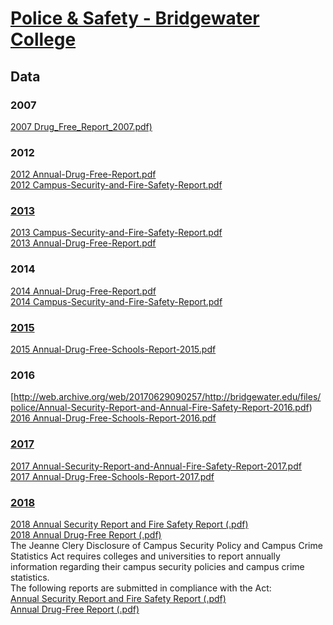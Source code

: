 # [Police & Safety - Bridgewater College](https://www.bridgewater.edu/life-at-bridgewater/services-for-students/police-safety/)  

## Data 

### 2007  
[2007 Drug_Free_Report_2007.pdf)  ](http://web.archive.org/web/20081120100503/http://www.bridgewater.edu/files/police/Drug_Free_Report_2007.pdf)  

### 2012  
[2012 Annual-Drug-Free-Report.pdf](http://web.archive.org/web/20130329065446/http://www.bridgewater.edu/files/police/Annual-Drug-Free-Report.pdf)  
[2012 Campus-Security-and-Fire-Safety-Report.pdf](http://web.archive.org/web/20130329065412/http://www.bridgewater.edu/files/police/Campus-Security-and-Fire-Safety-Report.pdf)  

### [2013](http://web.archive.org/web/20141011093718/https://www.bridgewater.edu/life-at-bridgewater/services-for-students/police-safety/)  
[2013 Campus-Security-and-Fire-Safety-Report.pdf](http://web.archive.org/web/20140808142331/http://www.bridgewater.edu/files/police/Campus-Security-and-Fire-Safety-Report.pdf)  
[2013 Annual-Drug-Free-Report.pdf](http://web.archive.org/web/20140808075349/http://www.bridgewater.edu/files/police/Annual-Drug-Free-Report.pdf)  

### 2014  
[2014 Annual-Drug-Free-Report.pdf](http://web.archive.org/web/20150906190514/http://www.bridgewater.edu/files/police/Annual-Drug-Free-Report.pdf)  
[2014 Campus-Security-and-Fire-Safety-Report.pdf](http://web.archive.org/web/20150908194406/http://www.bridgewater.edu/files/police/Campus-Security-and-Fire-Safety-Report.pdf)  

### [2015](http://web.archive.org/web/20160321142342/https://www.bridgewater.edu/life-at-bridgewater/services-for-students/police-safety)  
[2015 Annual-Drug-Free-Schools-Report-2015.pdf](http://web.archive.org/web/20160621110322/http://www.bridgewater.edu/files/police/Annual-Drug-Free-Schools-Report-2015.pdf)  

### 2016  
[http://web.archive.org/web/20170629090257/http://bridgewater.edu/files/police/Annual-Security-Report-and-Annual-Fire-Safety-Report-2016.pdf)  
[2016 Annual-Drug-Free-Schools-Report-2016.pdf](http://web.archive.org/web/20170626145501/http://bridgewater.edu/files/police/Annual-Drug-Free-Schools-Report-2016.pdf)  

### [2017](http://web.archive.org/web/20180502100927/http://www.bridgewater.edu/life-at-bridgewater/services-for-students/police-safety)  
[2017 Annual-Security-Report-and-Annual-Fire-Safety-Report-2017.pdf](https://bridgewater.app.box.com/s/1bilbfhoui7q1b2e3ct7068yn7jsh60z)  
[2017 Annual-Drug-Free-Schools-Report-2017.pdf](https://bridgewater.app.box.com/s/n5nhaalnichcb4b5w4pyjjskims73pi8)  

### [2018](https://www.bridgewater.edu/life-at-bridgewater/services-for-students/police-safety/)  
[2018 Annual Security Report and Fire Safety Report (.pdf)](https://bridgewater.box.com/s/4ma6tlh30y8cat9un192ugo3dm6n29y9)  
[2018 Annual Drug-Free Report (.pdf)](bridgewater.box.com/s/m2zhqzid779qedlpxg807wfp934m9co6)  
The Jeanne Clery Disclosure of Campus Security Policy and Campus Crime Statistics Act requires colleges and universities to report annually information regarding their campus security policies and campus crime statistics.  
The following reports are submitted in compliance with the Act:  
[Annual Security Report and Fire Safety Report (.pdf)](https://bridgewater.box.com/s/4ma6tlh30y8cat9un192ugo3dm6n29y9)  
[Annual Drug-Free Report (.pdf)](bridgewater.box.com/s/m2zhqzid779qedlpxg807wfp934m9co6)  
